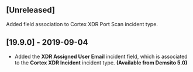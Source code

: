 ## [Unreleased]
Added field association to Cortex XDR Port Scan incident type.

## [19.9.0] - 2019-09-04
- Added the **XDR Assigned User Email** incident field, which is associated to the **Cortex XDR Incident** incident type. **(Available from Demsito 5.0)**
